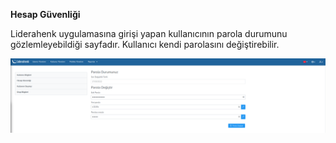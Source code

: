 **Hesap Güvenliği**

Liderahenk uygulamasına girişi yapan kullanıcının parola durumunu gözlemleyebildiği sayfadır.
Kullanıcı kendi parolasını değiştirebilir.

![Dosya Paylaşımı](../images/accountSecurity/accountSecurity.png)
